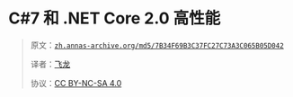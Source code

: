 # C#7 和 .NET Core 2.0 高性能

> 原文：[`zh.annas-archive.org/md5/7B34F69B3C37FC27C73A3C065B05D042`](https://zh.annas-archive.org/md5/7B34F69B3C37FC27C73A3C065B05D042)
> 
> 译者：[飞龙](https://github.com/wizardforcel)
> 
> 协议：[CC BY-NC-SA 4.0](http://creativecommons.org/licenses/by-nc-sa/4.0/)